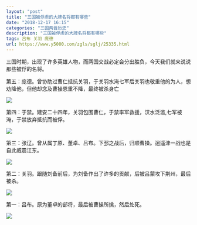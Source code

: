 ```yaml
---
layout: "post"
title: "三国被俘虏的大牌名将都有哪些"
date: "2018-12-17 16:15"
categories: "三国两晋历史"
description: "三国被俘虏的大牌名将都有哪些"
tags: 吕布 关羽 庞德
url: https://www.y5000.com/zgls/sglj/25335.html
---
```






三国时期，出现了许多英雄人物，而两国交战必定会分出胜负，今天我们就来说说那些被俘的名将。

第五：庞德。曾协助过曹仁抵抗关羽，于关羽水淹七军后关羽也敬重他的为人，想劝降他，但他却念及曹操恩重不降，最终被杀身亡

![](https://img.y5000.com/uploads/allimg/170906/13-1FZ6100923430.jpg)

第四：于禁。建安二十四年，关羽包围曹仁，于禁率军救援，汉水泛滥,七军被淹，于禁放弃抵抗而被俘。

![](https://img.y5000.com/uploads/allimg/170906/13-1FZ6093253T4.jpg)

第三：张辽。曾从属丁原、董卓、吕布。下邳之战后，归顺曹操。逍遥津一战也是自此威震江东。

![](https://img.y5000.com/uploads/allimg/170906/13-1FZ6093444K1.jpg)

第二：关羽。跟随刘备前后，为刘备作出了许多的贡献，后被吕蒙攻下荆州，最后被杀。

![](https://img.y5000.com/uploads/allimg/170906/13-1FZ6112359316.jpg)

第一：吕布。原为董卓的部将，最后被曹操所擒，然后处死。

![](https://img.y5000.com/uploads/allimg/170906/13-1FZ6112624292.jpg)
